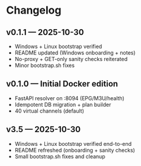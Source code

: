 # Changelog

## v0.1.1 — 2025-10-30
- Windows + Linux bootstrap verified
- README updated (Windows onboarding + notes)
- No-proxy + GET-only sanity checks reiterated
- Minor bootstrap.sh fixes

## v0.1.0 — Initial Docker edition
- FastAPI resolver on :8094 (EPG/M3U/health)
- Idempotent DB migration + plan builder
- 40 virtual channels (default)
## v3.5 — 2025-10-30
- Windows + Linux bootstrap verified end-to-end
- README refreshed (onboarding + sanity checks)
- Small bootstrap.sh fixes and cleanup
